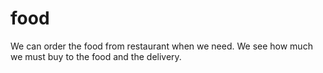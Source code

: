 # food
We can order the food from restaurant when we need. We see how much we must buy to the food and the delivery. 
